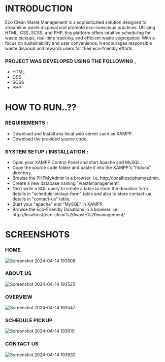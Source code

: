 # INTRODUCTION

Eco Clean Waste Management is a sophisticated solution designed to streamline waste disposal and promote eco-conscious practices. Utilizing HTML, CSS, SCSS, and PHP,
this platform offers intuitive scheduling for waste pickups, real-time tracking, and efficient waste segregation. With a focus on sustainability and user convenience, 
it encourages responsible waste disposal and rewards users for their eco-friendly efforts. 

### PROJECT WAS DEVELOPED USING THE FOLLOWING ,

* HTML
* CSS
* SCSS
* PHP

# HOW TO RUN..??
### REQUIREMENTS :
* Download and Install any local web server such as XAMPP.
* Download the provided source code.

### SYSTEM SETUP / INSTALLATION :
* Open your XAMPP Control Panel and start Apache and MySQL.
* Copy the source code folder and paste it into the XAMPP's "htdocs" directory.
* Browse the PHPMyAdmin in a browser. i.e. http://localhost/phpmyadmin.
* Create a new database naming "wastemanagement".
* Next write a SQL query to create a table to store the donation form details in "schedule-pickup-form" table and also to store contact-us details in "contact-us" table. 
* Start your "apache" and "MySQL" in XAMPP.
* Browse the Eco-Friendly Donations in a browser. i.e. http://localhost/eco-clean%20waste%20management/


# SCREENSHOTS

### HOME 
![Screenshot 2024-04-14 193508](https://github.com/Sandhiya-S5303/Eco-Clean-Waste-Management/assets/110396890/6702ce90-ccd5-426d-b273-0554ea68d5c1)




### ABOUT US 
![Screenshot 2024-04-14 193525](https://github.com/Sandhiya-S5303/Eco-Clean-Waste-Management/assets/110396890/9c41de19-d3a9-44f9-8fb3-fb136d3b168e)



### OVERVIEW
![Screenshot 2024-04-14 193547](https://github.com/Sandhiya-S5303/Eco-Clean-Waste-Management/assets/110396890/c8fd2ac1-820d-4f3c-8d0d-9a73b21f4532)




### SCHEDULE PICKUP
![Screenshot 2024-04-14 193610](https://github.com/Sandhiya-S5303/Eco-Clean-Waste-Management/assets/110396890/36cb0384-5a03-4588-a301-0dfb5bcf0a0c)


### CONTACT US 
![Screenshot 2024-04-14 193630](https://github.com/Sandhiya-S5303/Eco-Clean-Waste-Management/assets/110396890/221df906-8d62-4d18-9a63-5ea133a0ca71)

